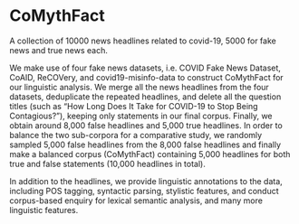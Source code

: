 # CoMythFact
A collection of 10000 news headlines related to covid-19, 5000 for fake news and true news each.

We make use of four fake news datasets, i.e. COVID Fake News Dataset, CoAID, ReCOVery, and covid19-misinfo-data to construct CoMythFact for our linguistic analysis. We merge all the news headlines from the four datasets, deduplicate the repeated headlines, and delete all the question titles (such as “How Long Does It Take for COVID-19 to Stop Being Contagious?”), keeping only statements in our final corpus. Finally, we obtain around 8,000 false headlines and 5,000 true headlines. In order to balance the two sub-corpora for a comparative study, we randomly sampled 5,000 false headlines from the 8,000 false headlines and finally make a balanced corpus (CoMythFact) containing 5,000 headlines for both true and false statements (10,000 headlines in total).

In addition to the headlines, we provide linguistic annotations to the data, including POS tagging, syntactic parsing, stylistic features, and conduct corpus-based enquiry for lexical semantic analysis, and many more linguistic features.


